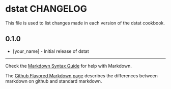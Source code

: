 # dstat CHANGELOG

This file is used to list changes made in each version of the dstat cookbook.

## 0.1.0
- [your_name] - Initial release of dstat

- - -
Check the [Markdown Syntax Guide](http://daringfireball.net/projects/markdown/syntax) for help with Markdown.

The [Github Flavored Markdown page](http://github.github.com/github-flavored-markdown/) describes the differences between markdown on github and standard markdown.
